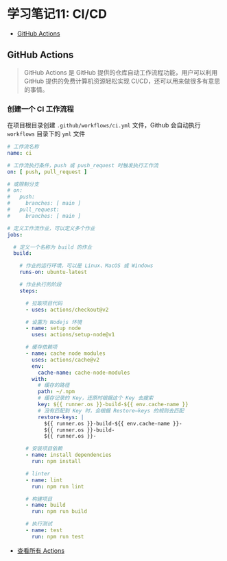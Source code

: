 # 学习笔记11: CI/CD

- [GitHub Actions](#github-actions)

## GitHub Actions

> GitHub Actions 是 GitHub 提供的仓库自动工作流程功能，用户可以利用 GitHub 提供的免费计算机资源轻松实现 CI/CD，还可以用来做很多有意思的事情。

### 创建一个 CI 工作流程

在项目根目录创建 `.github/workflows/ci.yml` 文件，Github 会自动执行 `workflows` 目录下的 `yml` 文件

```yaml
# 工作流名称
name: ci

# 工作流执行条件，push 或 push_request 时触发执行工作流
on: [ push, pull_request ]

# 或限制分支
# on:
#   push:
#     branches: [ main ]
#   pull_request:
#     branches: [ main ]

# 定义工作流作业，可以定义多个作业
jobs:

  # 定义一个名称为 build 的作业
  build:

    # 作业的运行环境，可以是 Linux、MacOS 或 Windows
    runs-on: ubuntu-latest

    # 作业执行的阶段
    steps:

      # 拉取项目代码
      - uses: actions/checkout@v2

      # 设置为 Nodejs 环境
      - name: setup node
        uses: actions/setup-node@v1

      # 缓存依赖项
      - name: cache node modules
        uses: actions/cache@v2
        env:
          cache-name: cache-node-modules
        with:
          # 缓存的路径
          path: ~/.npm
          # 缓存记录的 Key，还原时根据这个 Key 去搜索
          key: ${{ runner.os }}-build-${{ env.cache-name }}
          # 没有匹配到 Key 时，会根据 Restore—keys 的规则去匹配
          restore-keys: |
            ${{ runner.os }}-build-${{ env.cache-name }}-
            ${{ runner.os }}-build-
            ${{ runner.os }}-

      # 安装项目依赖
      - name: install dependencies
        run: npm install

      # linter
      - name: lint
        run: npm run lint

      # 构建项目
      - name: build
        run: npm run build

      # 执行测试
      - name: test
        run: npm run test
```

- [查看所有 Actions](https://github.com/marketplace?type=actions)
